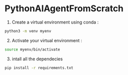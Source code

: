 # PythonAIAgentFromScratch

1. Create a virtual environment using conda :
```bash
python3 -m venv myenv
```
2. Activate your virtual environment : 

```bash
source myenv/bin/activate
```
3. intall all the dependecies
```bash
pip install -r requirements.txt
```